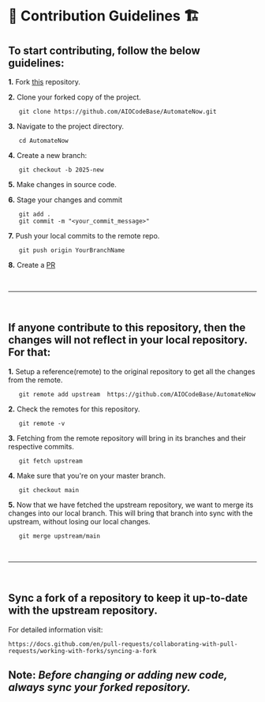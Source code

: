 # 📌 **Contribution Guidelines** 🏗

## **To start contributing, follow the below guidelines:**

**1.**  Fork [this](https://github.com/AIOCodeBase/AutomateNow) repository.

**2.**  Clone your forked copy of the project.

```
   git clone https://github.com/AIOCodeBase/AutomateNow.git
```

**3.** Navigate to the project directory.
```
   cd AutomateNow
```

**4.** Create a new branch:
```
   git checkout -b 2025-new
```

**5.** Make changes in source code.

**6.** Stage your changes and commit

```
   git add .
   git commit -m "<your_commit_message>"
```

**7.** Push your local commits to the remote repo.

```
   git push origin YourBranchName
```

**8.** Create a [PR](https://help.github.com/en/github/collaborating-with-issues-and-pull-requests/creating-a-pull-request)

<br />
<hr />
<br />

## **If anyone contribute to this repository, then the changes will not reflect in your local repository. For that:**

**1.** Setup a reference(remote) to the original repository to get all the changes from the remote.
```
   git remote add upstream  https://github.com/AIOCodeBase/AutomateNow
```

**2.** Check the remotes for this repository.
```
   git remote -v
```

**3.** Fetching from the remote repository will bring in its branches and their respective commits.
```
   git fetch upstream
```

**4.** Make sure that you're on your master branch.
```
   git checkout main
```

**5.** Now that we have fetched the upstream repository, we want to merge its changes into our local branch. This will bring that branch into sync with the upstream, without losing our local changes.
```
   git merge upstream/main
```

<br />
<hr />
<br />

## **Sync a fork of a repository to keep it up-to-date with the upstream repository.**

For detailed information visit:
```
https://docs.github.com/en/pull-requests/collaborating-with-pull-requests/working-with-forks/syncing-a-fork
```

## **Note:** _Before changing or adding new code, always sync your forked repository._
